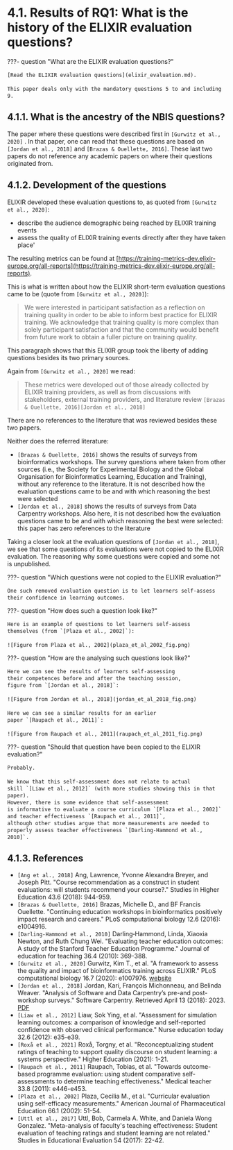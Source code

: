 # 4.1. Results of RQ1: What is the history of the ELIXIR evaluation questions?

???- question "What are the ELIXIR evaluation questions?"

    [Read the ELIXIR evaluation questions](elixir_evaluation.md).

    This paper deals only with the mandatory questions 5 to and including 9.

## 4.1.1. What is the ancestry of the NBIS questions?

The paper where these questions were described first
in `[Gurwitz et al., 2020]` . In that paper, one can read that these questions
are based on `[Jordan et al., 2018]` and `[Brazas & Ouellette, 2016]`.
These last two papers do not reference any academic papers on where
their questions originated from.

## 4.1.2. Development of the questions

ELIXIR developed these evaluation questions to,
as quoted from `[Gurwitz et al., 2020]`:

- describe the audience demographic being reached
  by ELIXIR training events
- assess the quality of ELIXIR training events directly
  after they have taken place'

The resulting metrics can be found at
[https://training-metrics-dev.elixir-europe.org/all-reports](https://training-metrics-dev.elixir-europe.org/all-reports).

This is what is written about how the ELIXIR short-term
evaluation questions came to be (quote from `[Gurwitz et al., 2020]`):

> We were interested in participant satisfaction as a reflection
> on training quality in order to be able to inform best practice for ELIXIR
> training.
> We acknowledge that training quality is more complex than solely participant
> satisfaction and that the community would benefit from future work
> to obtain a fuller picture on training quality.

This paragraph shows that this ELIXIR group took the liberty
of adding questions besides its two primary sources.

Again from `[Gurwitz et al., 2020]` we read:

> These metrics were developed out of those already collected by ELIXIR
> training providers, as well as from discussions with stakeholders,
> external training providers, and literature review
> `[Brazas & Ouellette, 2016][Jordan et al., 2018]`

There are no references to the literature that was reviewed
besides these two papers.

Neither does the referred literature:

- `[Brazas & Ouellette, 2016]` shows the results of surveys from
  bioinformatics workshops. The survey questions where
  taken from other sources (i.e., the Society for Experimental Biology
  and the Global Organisation for Bioinformatics Learning, Education and
  Training), without any reference to the literature.
  It is not described how the evaluation questions
  came to be and with which reasoning the best were selected
- `[Jordan et al., 2018]` shows the results of surveys from
  Data Carpentry workshops.
  Also here, it is not described how the evaluation questions
  came to be and with which reasoning the best were selected:
  this paper has zero references to the literature

Taking a closer look at the evaluation questions of `[Jordan et al., 2018]`,
we see that some questions of its evaluations were not copied to
the ELIXIR evaluation. The reasoning why some questions were copied
and some not is unpublished.

???- question "Which questions were not copied to the ELIXIR evaluation?"

    One such removed evaluation question is to let learners self-assess
    their confidence in learning outcomes.

???- question "How does such a question look like?"

    Here is an example of questions to let learners self-assess
    themselves (from `[Plaza et al., 2002]`):

    ![Figure from Plaza et al., 2002](plaza_et_al_2002_fig.png)

???- question "How are the analysing such questions look like?"

    Here we can see the results of learners self-assessing
    their competences before and after the teaching session,
    figure from `[Jordan et al., 2018]`:

    ![Figure from Jordan et al., 2018](jordan_et_al_2018_fig.png)

    Here we can see a similar results for an earlier
    paper `[Raupach et al., 2011]`:

    ![Figure from Raupach et al., 2011](raupach_et_al_2011_fig.png)

???- question "Should that question have been copied to the ELIXIR evaluation?"

    Probably.

    We know that this self-assessment does not relate to actual
    skill `[Liaw et al., 2012]` (with more studies showing this in that paper).
    However, there is some evidence that self-assessment
    is informative to evaluate a course curriculum `[Plaza et al., 2002]`
    and teacher effectiveness `[Raupach et al., 2011]`,
    although other studies argue that more measurements are needed to
    properly assess teacher effectiveness `[Darling‐Hammond et al., 2010]`.

## 4.1.3. References

- `[Ang et al., 2018]` Ang, Lawrence, Yvonne Alexandra Breyer, and Joseph Pitt.
  "Course recommendation as a construct in student evaluations:
  will students recommend your course?." Studies in Higher Education 43.6
  (2018): 944-959.
- `[Brazas & Ouellette, 2016]`
  Brazas, Michelle D., and BF Francis Ouellette.
  "Continuing education workshops in bioinformatics positively impact
 research and careers." PLoS computational biology 12.6 (2016): e1004916.
- `[Darling‐Hammond et al., 2010]`
  Darling‐Hammond, Linda, Xiaoxia Newton, and Ruth Chung Wei.
  "Evaluating teacher education outcomes: A study of the Stanford Teacher
  Education Programme." Journal of education for teaching 36.4 (2010): 369-388.
- `[Gurwitz et al., 2020]`
  Gurwitz, Kim T., et al.
  "A framework to assess the quality and impact of bioinformatics training
  across ELIXIR." PLoS computational biology 16.7 (2020): e1007976.
  [website](https://journals.plos.org/ploscompbiol/article?id=10.1371/journal.pcbi.1007976)
- `[Jordan et al., 2018]`
  Jordan, Kari, François Michonneau, and Belinda Weaver.
  "Analysis of Software and Data Carpentry’s pre-and post-workshop surveys."
  Software Carpentry. Retrieved April 13 (2018): 2023.
  [PDF](papers/jordan_et_al_2018.pdf)
- `[Liaw et al., 2012]`
  Liaw, Sok Ying, et al. "Assessment for simulation learning outcomes: a
  comparison of knowledge and self-reported confidence with observed clinical
  performance." Nurse education today 32.6 (2012): e35-e39.
- `[Roxå et al., 2021]` Roxå, Torgny, et al.
  "Reconceptualizing student ratings of teaching to support quality discourse
  on student learning: a systems perspective." Higher Education (2021): 1-21.
- `[Raupach et al., 2011]`
  Raupach, Tobias, et al. "Towards outcome-based programme evaluation:
  using student comparative self-assessments to determine teaching
  effectiveness." Medical teacher 33.8 (2011): e446-e453.
- `[Plaza et al., 2002]`
  Plaza, Cecilia M., et al.
  "Curricular evaluation using self-efficacy measurements."
  American Journal of Pharmaceutical Education 66.1 (2002): 51-54.
- `[Uttl et al., 2017]`
  Uttl, Bob, Carmela A. White, and Daniela Wong Gonzalez.
  "Meta-analysis of faculty's teaching effectiveness:
  Student evaluation of teaching ratings and student learning are not related."
  Studies in Educational Evaluation 54 (2017): 22-42.
